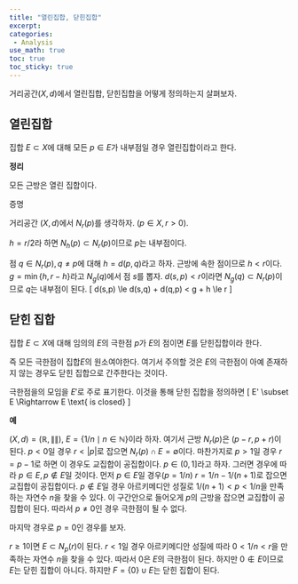```yaml
---
title: "열린집합, 닫힌집합"
excerpt: 
categories:
 - Analysis
use_math: true
toc: true
toc_sticky: true
---
```


거리공간$(X,d)$에서 열린집합, 닫힌집합을 어떻게 정의하는지 살펴보자. 

## 열린집합

집합 $E \subset X$에 대해 모든 $p \in E$가 내부점일 경우 열린집합이라고 한다.

**정리**

모든 근방은 열린 집합이다.

증명

거리공간 $(X,d)$에서 $N_r(p)$를 생각하자. $(p \in X, r > 0)$.

$h = r/2$라 하면 $N_h(p) \subset N_r(p)$이므로 $p$는 내부점이다.

점 $q \in N_r(p), q \ne p$에 대해 $h = d(p,q)$라고 하자. 근방에 속한 점이므로 $h < r$이다. $g = \min \{h, r-h\}$라고 $N_g(q)$에서 점 $s$를 뽑자. $d(s, p) < r$이라면 $N_g(q) \subset N_r(p)$이므로 $q$는 내부점이 된다.
\[
    d(s,p) \le d(s,q) + d(q,p) < g + h \le r
\]

## 닫힌 집합

집합 $E \subset X$에 대해 임의의 $E$의 극한점 $p$가 $E$의 점이면 $E$를 닫힌집합이라 한다.

즉 모든 극한점이 집합$E$의 원소여야한다. 여기서 주의할 것은 $E$의 극한점이 아예 존재하지 않는 경우도 닫힌 집합으로 간주한다는 것이다. 

극한점을의 모임을 $E'$로 주로 표기한다. 이것을 통해 닫힌 집합을 정의하면 
\[
 E' \subset E \Rightarrow E \text{ is closed}
\]

**예**

$(X, d) = (\mathbb R, \|\|)$, $E = \{1/n \mid n \in \mathbb N\}$이라 하자. 여기서 근방 $N_r(p)$은 $(p -r, p +r)$이 된다. $p < 0$일 경우 $r < |p|$로 잡으면 $N_r(p) \cap E = \emptyset$이다. 마찬가지로 $p > 1$일 경우 $r = p-1$로 하면 이 경우도 교집합이 공집합이다. 
$p \in (0,1]$라고 하자. 그러면  경우에 따라 $p \in E, p \not\in E$일 것이다. 먼저 $p \in E$일 경우$(p = 1/n)$ $r = 1/n - 1/(n+1)$로 잡으면 교집합이 공집합이다. $p \not\in E$일 경우 아르키메디안 성질로 $1/(n+1) < p < 1/n$을 만족하는 자연수 $n$을 찾을 수 있다. 이 구간안으로 들어오게 $p$의 근방을 잡으면 교집합이 공집합이 된다. 따라서 $p \ne 0$인 경우 극한점이 될 수 없다.

마지막 경우로 $p = 0$인 경우를 보자.

$r \ge 1$이면 $E \subset N_p(r)$이 된다. $r < 1$일 경우 아르키메디안 성질에 따라 $0 < 1/n < r$을 만족하는 자연수 $n$을 찾을 수 있다. 따라서 0은 $E$의 극한점이 된다. 하지만 $0 \not\in E$이므로 $E$는 닫힌 집합이 아니다. 하지만 $F = \{0\} \cup E$는 닫힌 집합이 된다.
